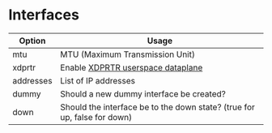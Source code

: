 # Interfaces

| Option      | Usage                                                                    |
| ----------- | ------------------------------------------------------------------------ |
| mtu         | MTU (Maximum Transmission Unit)                                          |
| xdprtr      | Enable [XDPRTR userspace dataplane](https://github.com/natesales/xdprtr) |
| addresses   | List of IP addresses                                                     |
| dummy       | Should a new dummy interface be created?                                 |
| down        | Should the interface be to the down state? (true for up, false for down) |
